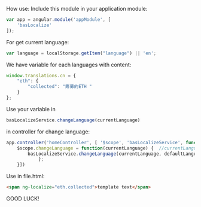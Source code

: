 How use:
Include this module in your application module:
```js
var app = angular.module('appModule', [
    'basLocalize'
]);
```
For get current language:
```js
var language = localStorage.getItem("language") || 'en';
```

We have variable for each languages with content:
```js
window.translations.cn = {
    "eth": {
        "collected": "筹募的ETH "
    }
};
```

Use your variable in
```js
basLocalizeService.changeLanguage(currentLanguage)
```
in controller for change language:
```js
app.controller('homeController', [ '$scope', 'basLocalizeService', function ($scope, basLocalizeService) {
    $scope.changeLanguage = function(currentLanguage) {  //currentLanguage = cn
        basLocalizeService.changeLanguage(currentLanguage, defaultLanguage);
            };
    }])
```


Use in file.html:
```html
<span ng-localize="eth.collected">template text</span>
```

GOOD LUCK!